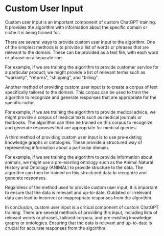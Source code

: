 # Custom User Input

Custom user input is an important component of custom ChatGPT training. It provides the algorithm with information about the specific domain or niche it is being trained for.

There are several ways to provide custom user input to the algorithm. One of the simplest methods is to provide a list of words or phrases that are relevant to the domain. These can be provided as a text file, with each word or phrase on a separate line.

For example, if we are training the algorithm to provide customer service for a particular product, we might provide a list of relevant terms such as "warranty", "returns", "shipping", and "billing".

Another method of providing custom user input is to create a corpus of text specifically tailored to the domain. This corpus can be used to train the algorithm to recognize and generate responses that are appropriate for the specific niche.

For example, if we are training the algorithm to provide medical advice, we might provide a corpus of medical texts such as medical journals or textbooks. The algorithm can then be trained on this corpus to recognize and generate responses that are appropriate for medical queries.

A third method of providing custom user input is to use pre-existing knowledge graphs or ontologies. These provide a structured way of representing information about a particular domain.

For example, if we are training the algorithm to provide information about animals, we might use a pre-existing ontology such as the Animal Natural History and Ontology (ANIMAL) to provide structure to the data. The algorithm can then be trained on this structured data to recognize and generate responses.

Regardless of the method used to provide custom user input, it is important to ensure that the data is relevant and up-to-date. Outdated or irrelevant data can lead to incorrect or inappropriate responses from the algorithm.

In conclusion, custom user input is a critical component of custom ChatGPT training. There are several methods of providing this input, including lists of relevant words or phrases, tailored corpora, and pre-existing knowledge graphs or ontologies. Ensuring that the data is relevant and up-to-date is crucial for accurate responses from the algorithm.

